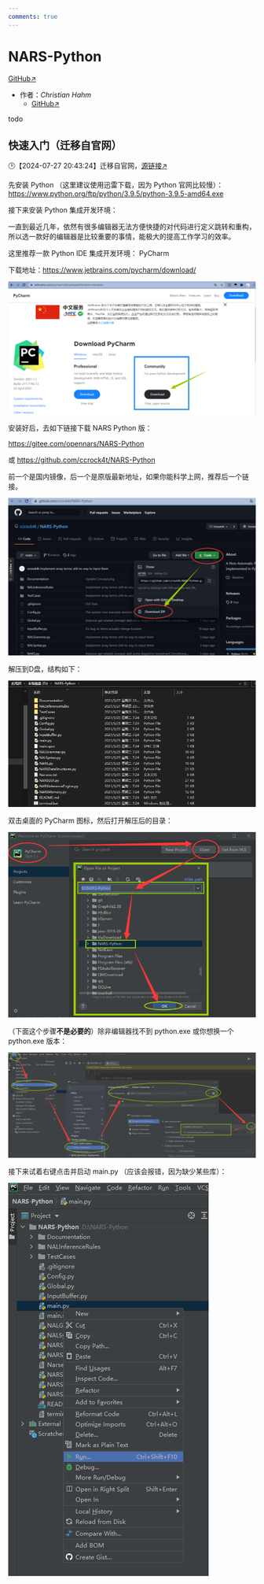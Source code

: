 ```yaml
---
comments: true
---
```


# NARS-Python

[GitHub↗](https://github.com/ccrock4t/NARS-Python)

- 作者：*Christian Hahm*
    - [GitHub↗](https://github.com/ccrock4t)

todo

## 快速入门（迁移自官网）

🕒【2024-07-27 20:43:24】迁移自官网，[源链接↗](http://www.agi-society.cn/index.html?key=F5xSWA4ZKR2JyCWQG5BbFj5iNbXFkMem&blog=AnHb3CMnkckJh5GeeMS5N3ijGsGQbZCE)

先安装 Python （这里建议使用迅雷下载，因为 Python 官网比较慢）：
<https://www.python.org/ftp/python/3.9.5/python-3.9.5-amd64.exe>

接下来安装 Python 集成开发环境：

一直到最近几年，依然有很多编辑器无法方便快捷的对代码进行定义跳转和重构，所以选一款好的编辑器是比较重要的事情，能极大的提高工作学习的效率。

这里推荐一款 Python IDE 集成开发环境： PyCharm

下载地址：<https://www.jetbrains.com/pycharm/download/>

![1](../../image/impl/nars_python/tutorial_1.png)

安装好后，去如下链接下载 NARS Python 版：

<https://gitee.com/opennars/NARS-Python>

或 <https://github.com/ccrock4t/NARS-Python>

前一个是国内镜像，后一个是原版最新地址，如果你能科学上网，推荐后一个链接。

![2](../../image/impl/nars_python/tutorial_2.png)

解压到D盘，结构如下：

![3](../../image/impl/nars_python/tutorial_3.png)

双击桌面的 PyCharm 图标，然后打开解压后的目录：

![4](../../image/impl/nars_python/tutorial_4.png)

（下面这个步骤**不是必要的**）除非编辑器找不到 python.exe 或你想换一个 python.exe 版本：

![5](../../image/impl/nars_python/tutorial_5.png)

接下来试着右键点击并启动 main.py （应该会报错，因为缺少某些库）：

![6](../../image/impl/nars_python/tutorial_6.png)

